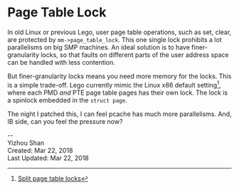 # Page Table Lock

In old Linux or previous Lego, user page table operations, such as set, clear, are protected by `mm->page_table_lock`. This one single lock prohibits a lot parallelisms on big SMP machines. An ideal solution is to have finer-granularity locks, so that faults on different parts of the user address space can be handled with less contention.

But finer-granularity locks means you need more memory for the locks. This is a simple trade-off. Lego currently mimic the Linux x86 default setting[^1], where each PMD _and_ PTE page table pages has their own lock. The lock is a spinlock embedded in the `struct page`.

The night I patched this, I can feel pcache has much more parallelisms. And, IB side, can you feel the pressure now?

--  
Yizhou Shan  
Created: Mar 22, 2018  
Last Updated: Mar 22, 2018

[^1]: [Split page table locks](https://www.kernel.org/doc/Documentation/vm/split_page_table_lock)
